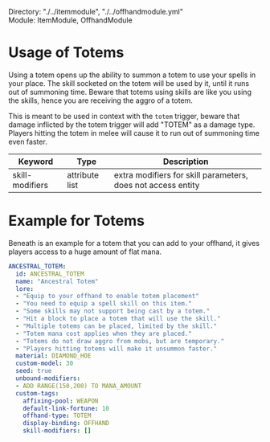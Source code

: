 Directory: "./../itemmodule", "./../offhandmodule.yml"  
Module: ItemModule, OffhandModule

# Usage of Totems

Using a totem opens up the ability to summon a totem to use your spells in your place. The skill socketed on the totem will be used by it, until it runs out of summoning time. Beware that totems using skills are like you using the skills, hence you are receiving the aggro of a totem.

This is meant to be used in context with the `totem` trigger, beware that damage inflicted by the totem trigger will add "TOTEM" as a damage type. Players hitting the totem in melee will cause it to run out of summoning time even faster.

| Keyword | Type | Description |
|-|-|-|
| skill-modifiers | attribute list | extra modifiers for skill parameters, does not access entity |

# Example for Totems

Beneath is an example for a totem that you can add to your offhand, it gives players access to a huge amount of flat mana.

```yml
ANCESTRAL_TOTEM:
  id: ANCESTRAL_TOTEM
  name: "Ancestral Totem"
  lore:
  - "Equip to your offhand to enable totem placement"
  - "You need to equip a spell skill on this item."
  - "Some skills may not support being cast by a totem."
  - "Hit a block to place a totem that will use the skill."
  - "Multiple totems can be placed, limited by the skill."
  - "Totem mana cost applies when they are placed."
  - "Totems do not draw aggro from mobs, but are temporary."
  - "Players hitting totems will make it unsummon faster."
  material: DIAMOND_HOE
  custom-model: 30
  seed: true
  unbound-modifiers:
  - ADD RANGE(150,200) TO MANA_AMOUNT
  custom-tags:
    affixing-pool: WEAPON
    default-link-fortune: 10
    offhand-type: TOTEM
    display-binding: OFFHAND
    skill-modifiers: []
```

